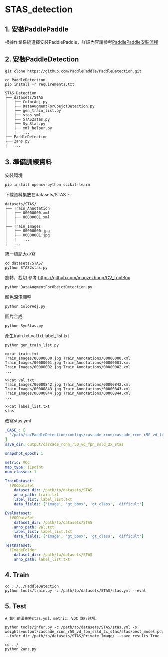 # STAS_detection

## 1. 安裝PaddlePaddle

根據作業系統選擇安裝PaddlePaddle，詳細內容請參考[PaddlePaddle安裝流程](https://www.paddlepaddle.org.cn/install/quick?docurl=/documentation/docs/zh/develop/install/pip/windows-pip.html)

## 2. 安裝PaddleDetection

```
git clone https://github.com/PaddlePaddle/PaddleDetection.git

cd PaddleDetection
pip install -r requirements.txt
```

```
STAS_Detection
├── datasets/STAS
│   ├── ColorAdj.py
│   ├── DataAugmentForObejctDetection.py
│   ├── gen_train_list.py
│   ├── stas.yml
│   ├── STAS2stas.py
│   ├── SynStas.py
│   ├── xml_helper.py
│   |   ...
├── PaddleDetection
├── 2ans.py
|   ...
```

## 3. 準備訓練資料
安裝環境
```
pip install opencv-python scikit-learn
```

下載資料集放在datasets/STAS下
```
datasets/STAS/
├── Train_Annotation
│   ├── 00000000.xml
│   ├── 00000001.xml
│   |   ...
├── Train_Images
│   ├── 00000000.jpg
│   ├── 00000001.jpg
│   |   ...
|   ...
```
統一標記大小寫
```
cd datasets/STAS/
python STAS2stas.py
```
旋轉，裁切
參考 https://github.com/maozezhong/CV_ToolBox
```
python DataAugmentForObejctDetection.py
```
顏色深淺調整
```
python ColorAdj.py
```
圖片合成
```
python SynStas.py
```

產生train.txt,val.txt,label_list.txt
```
python gen_train_list.py
```

```
>>cat train.txt
Train_Images/00000000.jpg Train_Annotations/00000000.xml
Train_Images/00000001.jpg Train_Annotations/00000001.xml
Train_Images/00000002.jpg Train_Annotations/00000002.xml
...

>>cat val.txt
Train_Images/00000842.jpg Train_Annotations/00000842.xml
Train_Images/00000843.jpg Train_Annotations/00000843.xml
Train_Images/00000844.jpg Train_Annotations/00000844.xml
...

>>cat label_list.txt
stas
```

改寫stas.yml
```yaml
_BASE_: [
  '/path/to/PaddleDetection/configs/cascade_rcnn/cascade_rcnn_r50_vd_fpn_ssld_2x_coco.yml'
]
save_dir: output/cascade_rcnn_r50_vd_fpn_ssld_2x_stas

snapshot_epoch: 1

metric: VOC
map_type: 11point
num_classes: 1

TrainDataset:
  !VOCDataSet
    dataset_dir: /path/to/datasets/STAS
    anno_path: train.txt
    label_list: label_list.txt
    data_fields: ['image', 'gt_bbox', 'gt_class', 'difficult']

EvalDataset:
  !VOCDataSet
    dataset_dir: /path/to/datasets/STAS
    anno_path: val.txt
    label_list: label_list.txt
    data_fields: ['image', 'gt_bbox', 'gt_class', 'difficult']

TestDataset:
  !ImageFolder
    dataset_dir: /path/to/datasets/STAS
    anno_path: label_list.txt
```

## 4. Train
```
cd ../../PaddleDetection
python tools/train.py -c /path/to/datasets/STAS/stas.yml --eval
```

## 5. Test
```
# 執行前須先將stas.yml，metric: VOC 該行註解。

python tools/infer.py -c /path/to/datasets/STAS/stas.yml -o weights=output/cascade_rcnn_r50_vd_fpn_ssld_2x_stas/stas/best_model.pdparams --infer_dir /path/to/datasets/STAS/Private_Image/ --save_results True

cd ../
python 2ans.py
```
